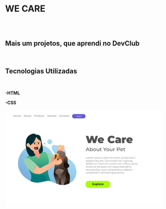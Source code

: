 <h1>WE CARE</h1>
<br>
<br>

<h2>Mais um projetos, que aprendi no DevClub</h2>
<br>

<h2>Tecnologias Utilizadas</h2>
<br>

<p><b>-HTML</b><p/>
<p><b>-CSS</b></p>

<img src="https://github.com/RubianoMenezes/Projeto-CSS-HTML/blob/main/projeto/img/We-care-img.jpeg"/>
